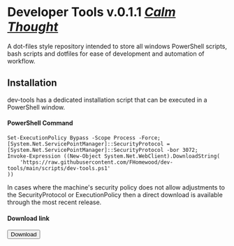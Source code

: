 <!-- / © Copyright 2024 Frankie Homewood <F.Homewood@outlook.com> -->

# Developer Tools v.0.1.1 [_Calm Thought_](https://github.com/FHomewood/dev-tools/releases/tag/v0.1.1)

A dot-files style repository intended to store all windows PowerShell scripts, bash scripts and dotfiles for ease of development and automation of workflow.

## Installation

dev-tools has a dedicated installation script that can be executed in a PowerShell window.
#### PowerShell Command
```
Set-ExecutionPolicy Bypass -Scope Process -Force;
[System.Net.ServicePointManager]::SecurityProtocol = 
[System.Net.ServicePointManager]::SecurityProtocol -bor 3072;
Invoke-Expression ((New-Object System.Net.WebClient).DownloadString(
    'https://raw.githubusercontent.com/FHomewood/dev-tools/main/scripts/dev-tools.ps1'
))
```
In cases where the machine's security policy does not allow adjustments to the SecurityProtocol or ExecutionPolicy then a direct download is available through the most recent release.
#### Download link
<a href="https://github.com/FHomewood/dev-tools/releases/download/v0.1.1/devtools_v0_1_1_calm_thought.ps1">
    <button>
        Download
    </button>
</a>
